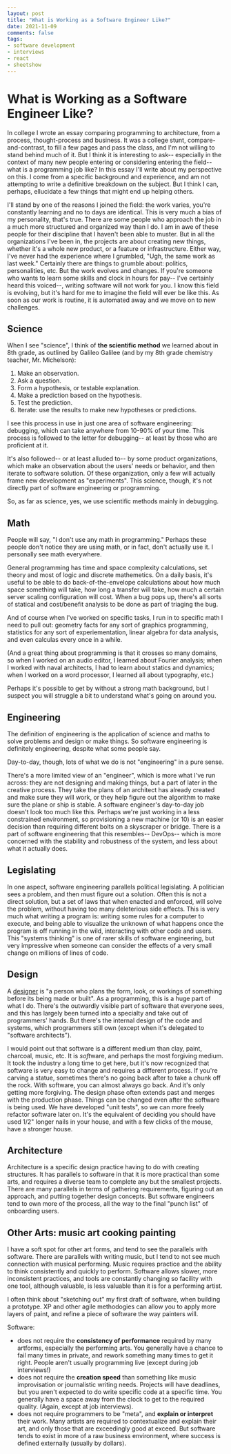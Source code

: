 ```yaml
---
layout: post
title: "What is Working as a Software Engineer Like?"
date: 2021-11-09
comments: false
tags:
- software development
- interviews
- react
- sheetshow
---
```


# What is Working as a Software Engineer Like?
In college I wrote an essay comparing programming to architecture, from a process, thought-process and business. It was a college stunt, compare-and-contrast, to fill a few pages and pass the class, and I'm not willing to stand behind much of it. But I think it is interesting to ask-- especially in the context of many new people entering or considering entering the field-- what is a programming job like? In this essay I'll write about my perspective on this. I come from a specific background and experience, and am not attempting to write a definitive breakdown on the subject. But I think I can, perhaps, ellucidate a few things that might end up helping others.

I'll stand by one of the reasons I joined the field: the work varies,  you're constantly learning and no to days are identical. This is very much a bias of my personality, that's true. There are some people who approach the job in a much more structured and organized way than I do. I am in awe of these people for their discipline that I haven't been able to muster. But in all the organizations I've been in, the projects are about creating new things, whether it's a whole new product, or a feature or infrastructure. Either way, I've never had the experience where I grumbled, "Ugh, the same work as last week." Certainly there are things to grumble about: politics, personalities, etc. But the work evolves and changes. If you're someone who wants to learn some skills and clock in hours for pay-- I've certainly heard this voiced--, writing software will not work for you. I  know this field is evolving, but it's hard for me to imagine the field will ever be like this. As soon as our work is routine, it is automated away and we move on to new challenges. 

## Science
When I see "science", I think of **the scientific method** we learned about in 8th grade, as outlined by Galileo Galilee (and by my 8th grade chemistry teacher, Mr. Michelson):

1. Make an observation.
2. Ask a question.
3. Form a hypothesis, or testable explanation.
4. Make a prediction based on the hypothesis.
5. Test the prediction.
6. Iterate: use the results to make new hypotheses or predictions.

I see this process in use in just one area of software engineering: debugging, which can take anywhere from 10-90% of your time. This process is followed to the letter for debugging-- at least by those who are proficient at it. 

It's also followed-- or at least alluded to-- by some product organizations, which make an observation about the users' needs or behavior, and then iterate to software solution. Of these organization, only a few will actually frame new development as "experiments". This science, though, it's not directly part of software engineering or programming.

So, as far as science, yes, we use scientific methods mainly in debugging.

## Math
People will say, "I don't use any math in programming." Perhaps these people don't notice they are using math, or in fact, don't actually use it. I personally see math everywhere. 

General programming has time and space complexity calculations, set theory and most of logic and  discrete mathemetics. On a daily basis, it's useful to be able to do back-of-the-envelope calculations about how much space something will take, how long a transfer will take, how much a certain server scaling configuration will cost. When a bug pops up, there's all sorts of statical and cost/benefit analysis to be done as part of triaging the bug.

And of course when I've worked on specific tasks, I run in to specific math I need to pull out: geometry facts for any sort of graphics programming, statistics for any sort of experiementation, linear algebra for data analysis, and even calculas every once in a while. 

(And a great thing about programming is that it crosses so many domains, so when I worked on an audio editor, I learned about Fourier analysis; when I worked with naval architects, I had to learn about statics and dynamics; when I worked on a word processor, I learned all about typography, etc.)

Perhaps it's possible to get by without a strong math background, but I suspect you will struggle a bit to understand what's going on around you.

## Engineering

The definition of engineering is the application of science and maths to solve problems and design or make things. So software engineering is definitely engineering, despite what some people say.

Day-to-day, though, lots of what we do is not "engineering" in a pure sense.

There's a more limited view of an "engineer", which is more what I've run across: they are not designing and making things, but a part of later in the creative process. They take the plans of an architect has already created and make sure they will work, or they help figure out the algorithm to make sure the plane or ship is stable. A software engineer's day-to-day job doesn't look too much like this. Perhaps we're just working in a less constrained environment, so provisioning a new machine (or 10) is an easier decision than requiring different bolts on a skyscraper or bridge. There is a part of software engineering that this resembles-- DevOps-- which is more concerned with the stability and robustness of the system, and less about what it actually does.

## Legislating
In one aspect, software engineering parallels political legislating. A politician sees a problem, and then must figure out a solution. Often this is not a direct solution, but a set of laws that when enacted and enforced, will solve the problem, without having too many deleterious side effects. This is very much what writing a program is: writing some rules for a computer to execute, and being able to visualize the unknown of what happens once the program is off running in the wild, interacting with other code and users. This "systems thinking" is one of rarer skills of software engineering, but very impressive when someone can consider the effects of a very small change on millions of lines of code.

## Design

A [designer](https://languages.oup.com/google-dictionary-en/) is "a person who plans the form, look, or workings of something before its being made or built". As a programming, this is a huge part of what I do. There's the outwardly visible part of software that everyone sees, and this has largely been turned into a specialty and take out of programmers' hands. But there's the internal design of the code and systems, which programmers still own (except when it's delegated to "software architects").

I would point out that software is a different medium than clay, paint, charcoal, music, etc. It is *soft*ware, and perhaps the most forgiving medium. It took the industry a long time to get here, but it's now recognized that software is very easy to change and requires a different  process. If you're carving a statue, sometimes there's no going back after to take a chunk off the rock. With software, you can almost always go back. And it's only getting more forgiving. The design phase often extends past and merges with the production phase. Things can be changed even after the software is being used. We have developed "unit tests", so we can more freely refactor software later on. It's the equivalent of deciding you should have used 1/2" longer nails in your house, and with a few clicks of the mouse, have a stronger house.

## Architecture

Architecture is a specific design practice having to do with creating structures. It has parallels to software in that it is more practical than some arts, and requires a diverse team to complete any but the smallest projects. There are many parallels in terms of gathering requirements, figuring out an approach, and putting together design concepts. But software engineers tend to own more of the process, all the way to the final "punch list" of onboarding users.

## Other Arts: music art cooking painting

I have a soft spot for other art forms, and tend to see the parallels with software. There are parallels with writing music, but I tend to not see much connection with musical performing. Music requires practice and the ability to think consistently and quickly to perform. Software allows slower, more inconsistent practices, and tools are constantly changing so facility with one tool, although valuable, is less valuable than it is for a performing artist.

I often think about "sketching out" my first draft of software, when building a prototype. XP and other agile methodogies can allow you to apply more layers of paint, and refine a piece of software the way painters will.

Software:

- does not require the **consistency of performance** required by many artforms, especially the performing arts. You generally have a chance to fail many times in private, and rework something many times to get it right. People aren't usually programming live (except during job interviews!)
- does not require the **creation speed** than something like music improvisation or journalistic writing needs. Projects will have deadlines, but you aren't expected to do write specific code at a specific time. You generally have a space away from the clock to get to the required quality. (Again, except at job interviews).
- does not require programmers to be "meta", and **explain or interpret** their work. Many artists are required to contextualize and explain their art, and only those that are exceedingly good at exceed. But software tends to exist in more of a raw business environment, where success is defined externally (usually by dollars). 